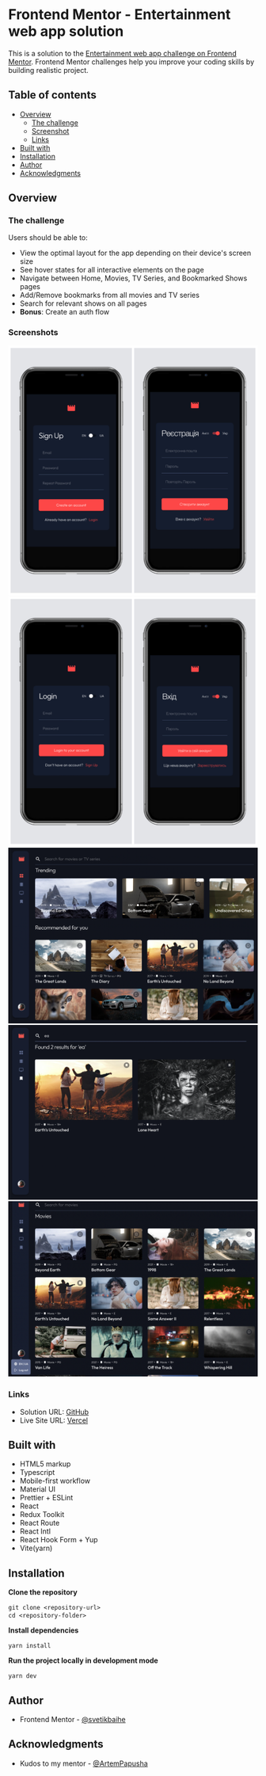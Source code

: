 # Frontend Mentor - Entertainment web app solution

This is a solution to the
[Entertainment web app challenge on Frontend Mentor](https://www.frontendmentor.io/challenges/entertainment-web-app-J-UhgAW1X).
Frontend Mentor challenges help you improve your coding skills by building
realistic project.

## Table of contents

- [Overview](#overview)
  - [The challenge](#the-challenge)
  - [Screenshot](#screenshot)
  - [Links](#links)
- [Built with](#built-with)
- [Installation](#installation)
- [Author](#author)
- [Acknowledgments](#acknowledgments)

## Overview

### The challenge

Users should be able to:

- View the optimal layout for the app depending on their device's screen size
- See hover states for all interactive elements on the page
- Navigate between Home, Movies, TV Series, and Bookmarked Shows pages
- Add/Remove bookmarks from all movies and TV series
- Search for relevant shows on all pages
- **Bonus**: Create an auth flow

### Screenshots

![Sign up_mobile](public/images/screenshots/sign-up_mobile.png)
![Login_mobile](public/images/screenshots/login_mobile.png)
![Home_desktop](public/images/screenshots/home_desktop.png)
![Bookmarked_desktop](public/images/screenshots/bookmarked_desktop_search.png)
![Desktop-menu_desktop](public/images/screenshots/desktop_menu.png)

### Links

- Solution URL:
  [GitHub](https://github.com/svetikbaihe/entertainment-web-app.git)
- Live Site URL: [Vercel](https://your-live-site-url.com)

## Built with

- HTML5 markup
- Typescript
- Mobile-first workflow
- Material UI
- Prettier + ESLint
- React
- Redux Toolkit
- React Route
- React Intl
- React Hook Form + Yup
- Vite(yarn)

## Installation

**Clone the repository**

```
git clone <repository-url>
cd <repository-folder>
```

**Install dependencies**
```
yarn install
```

**Run the project locally in development mode**
```
yarn dev
```

## Author

- Frontend Mentor -
  [@svetikbaihe](https://www.frontendmentor.io/profile/svetikbaihe)

## Acknowledgments

- Kudos to my mentor - [@ArtemPapusha](https://github.com/ArtemPapusha)
